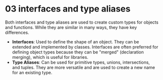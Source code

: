 # 03 interfaces and type aliases

Both interfaces and type aliases are used to create custom types for objects and functions. While they are similar in many ways, they have key differences.

- **Interfaces**: Used to define the shape of an object. They can be extended and implemented by classes. Interfaces are often preferred for defining object types because they can be "merged" (declaration merging), which is useful for libraries.
- **Type Aliases**: Can be used for primitive types, unions, intersections, and tuples. They are more versatile and are used to create a new name for an existing type.